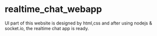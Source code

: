 # realtime_chat_webapp

UI part of this website is designed by html,css and after using nodejs & socket.io, the realtime chat app is ready.   
